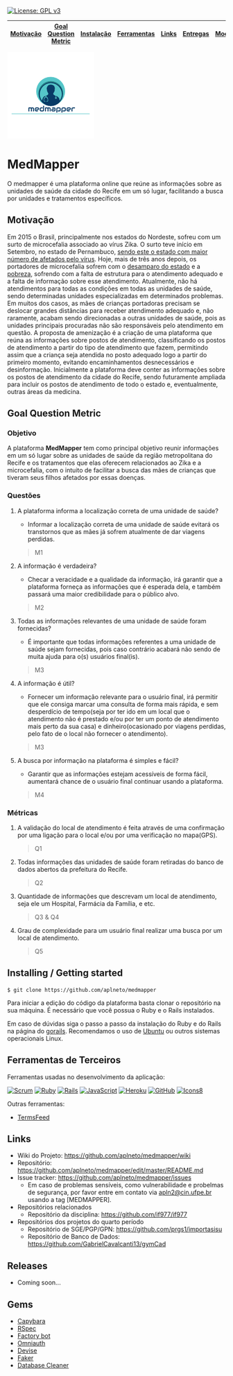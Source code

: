 [![License: GPL v3](https://img.shields.io/badge/License-GPLv3-blue.svg)](https://www.gnu.org/licenses/gpl-3.0)



| [Motivação](#motivação) | [Goal Question Metric](#goal-question-metric)| [Instalação](#installing--getting-started)| [Ferramentas](#ferramentas-de-terceiros) | [Links](#links) | [Entregas](/docs/iterations.md) | [Mockups](/docs/mockups.md) |
|----|----|----|----|----|----|----|


![Logo da plataforma](docs/idv/logotmp200x200.png "Logo do Projeto")

# MedMapper

O medmapper é uma plataforma online que reúne as informações sobre as
unidades de saúde da cidade do Recife em um só lugar, facilitando a busca
por unidades e tratamentos específicos.

## Motivação

Em 2015 o Brasil, principalmente nos estados do Nordeste, sofreu com um surto
de microcefalia associado ao vírus Zika. O surto teve início em Setembro, no
estado de Pernambuco, [sendo este o estado com maior número de afetados
pelo vírus](https://pt.wikipedia.org/wiki/Surto_de_microcefalia_no_Brasil).
Hoje, mais de três anos depois, os portadores de microcefalia sofrem com o
[desamparo do estado](
https://noticias.r7.com/saude/zika-diminui-mas-so-13-das-criancas-tem-assistencia-completa-17082018)
e a [pobreza](https://exame.abril.com.br/brasil/maioria-dos-bebes-com-microcefalia-sao-de-familias-pobres/),
sofrendo com a falta de estrutura para o atendimento adequado e a falta de
informação sobre esse atendimento. Atualmente, não há atendimentos para
todas as condições em todas as unidades de saúde, sendo determinadas unidades
especializadas em determinados problemas. Em muitos dos casos, as mães de
crianças portadoras precisam se deslocar grandes distâncias para receber
atendimento adequado e, não raramente, acabam sendo direcionadas a outras
unidades de saúde, pois as unidades principais procuradas não são
responsáveis pelo atendimento em questão.
A proposta de amenização é a criação de uma plataforma que reúna as informações
sobre postos de atendimento, classificando os postos de atendimento a partir do
tipo de atendimento que fazem, permitindo assim que a criança seja atendida no
posto adequado logo a partir do primeiro momento, evitando encaminhamentos
desnecessários e desinformação.
Inicialmente a plataforma deve conter as informações sobre os postos de atendimento
da cidade do Recife, sendo futuramente ampliada para incluir os postos de
atendimento de todo o estado e, eventualmente, outras áreas da medicina.

## Goal Question Metric

### Objetivo

A plataforma **MedMapper** tem como principal objetivo reunir informações em um só lugar sobre as unidades de saúde da região metropolitana do Recife e os tratamentos que elas oferecem relacionados ao Zika e a microcefalia, com o intuito de facilitar a busca das mães de crianças que tiveram seus filhos afetados por essas doenças.

### Questões

1. A plataforma informa a localização correta de uma unidade de saúde?

    - Informar a localização correta de uma unidade de saúde evitará os transtornos que as mães já sofrem atualmente de dar viagens perdidas.

    > M1
2. A informação é verdadeira?

    - Checar a veracidade e a qualidade da informação, irá garantir que a plataforma forneça as informações que é esperada dela, e também passará uma maior credibilidade para o público alvo.

    > M2
3. Todas as informações relevantes de uma unidade de saúde foram fornecidas?

    - É importante que todas informações referentes a uma unidade de saúde sejam fornecidas, pois caso contrário acabará não sendo de muita ajuda para o(s) usuários final(is).

    > M3
4. A informação é útil?

    - Fornecer um informação relevante para o usuário final, irá permitir que ele consiga marcar uma consulta de forma mais rápida, e sem desperdício de tempo(seja por ter ido em um local que o atendimento não é prestado e/ou por ter um ponto de atendimento mais perto da sua casa) e dinheiro(ocasionado por viagens perdidas, pelo fato de o local não fornecer o atendimento).

    > M3
5. A busca por informação na plataforma é simples e fácil?

    - Garantir que as informações estejam acessíveis de forma fácil, aumentará chance de o usuário final continuar usando a plataforma.

    > M4

### Métricas

1. A validação do local de atendimento é feita através de uma confirmação por uma ligação para o local e/ou por uma verificação no mapa(GPS).

   > Q1

2. Todas informações das unidades de saúde foram retiradas do banco de dados abertos da prefeitura do Recife.

   > Q2

3. Quantidade de informações que descrevam um local de atendimento, seja ele um Hospital, Farmácia da Família, e etc.

   > Q3 & Q4

4. Grau de complexidade para um usuário final realizar uma busca por um local de atendimento.

   > Q5

## Installing / Getting started

```shell
$ git clone https://github.com/aplneto/medmapper
```

Para iniciar a edição do código da plataforma basta clonar o repositório na
sua máquina. É necessário que você possua o Ruby e o Rails instalados.

Em caso de dúvidas siga o passo a passo da instalação do Ruby e do Rails
na página do [gorails](https://gorails.com/).
Recomendamos o uso de [Ubuntu](https://gorails.com/setup/ubuntu/16.04) ou
outros sistemas operacionais Linux.

## Ferramentas de Terceiros
<!--- Nessa sessão os ícones devem ser de tamanho 48px -->

Ferramentas usadas no desenvolvimento da aplicação:

[![Scrum](https://github.com/aplneto/medmapper/blob/master/docs/idv/scrum.png)](
https://www.scrumalliance.org/ "Scrum")
[![Ruby](https://img.icons8.com/color/48/000000/ruby-programming-language.png)](
https://www.ruby-lang.org/pt/ "Ruby")
[![Rails](https://github.com/aplneto/medmapper/blob/master/docs/idv/rails.png)](
https://rubyonrails.org/ "Ruby on Rails")
[![JavaScript](https://img.icons8.com/color/48/000000/javascript.png)](
https://www.javascript.com/ "JavaScript")
[![Heroku](https://img.icons8.com/color/48/000000/heroku.png)](
https://grandia.herokuapp.com/ "Heroku")
[![GitHub](https://img.icons8.com/metro/48/000000/github.png)](
https://github.com/ "GitHub")
[![Icons8](https://img.icons8.com/color/48/000000/icons8-logo.png)](
https://icons8.com.br/icons "icons8")

Outras ferramentas:
- [TermsFeed](https://www.termsfeed.com/)


## Links

- Wiki do Projeto: https://github.com/aplneto/medmapper/wiki
- Repositório: https://github.com/aplneto/medmapper/edit/master/README.md
- Issue tracker: https://github.com/aplneto/medmapper/issues
  - Em caso de problemas sensíveis, como vulnerabilidade e probelmas de
  segurança, por favor entre em contato via apln2@cin.ufpe.br usando a tag
  [MEDMAPPER].
- Repositórios relacionados
  - Repositório da disciplina: https://github.com/if977/if977
- Repositórios dos projetos do quarto período
  - Repositório de SGE/PGP/GPN: https://github.com/prgs1/importasisu
  - Repositório de Banco de Dados: https://github.com/GabrielCavalcanti13/gymCad


## Releases

- Coming soon...

## Gems

- [Capybara](https://github.com/teamcapybara/capybara)
- [RSpec](https://github.com/rspec/rspec-rails)
- [Factory bot](https://github.com/thoughtbot/factory_bot)
- [Omniauth](https://github.com/omniauth/omniauth)
- [Devise](https://github.com/plataformatec/devise)
- [Faker](https://github.com/stympy/faker)
- [Database Cleaner](https://github.com/DatabaseCleaner/database_cleaner)
